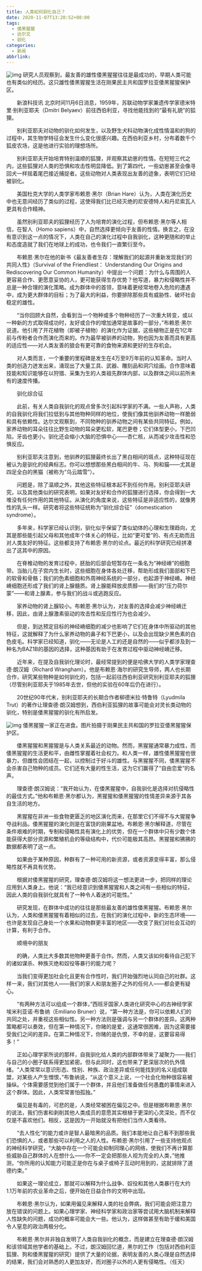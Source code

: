 ```yaml
---
title: 人类如何驯化自己？
date: 2020-11-07T13:20:52+08:00
tags:
  - 倭黑猩猩
  - 达尔文
  - 驯化
categories:
  - 新闻
abbrlink:
---
```


![img](https://cdn.jsdelivr.net/gh/yakeing/Documentation@main/Hexo/images/c016-kcpxnwv7775202.jpg)
研究人员观察到，最友善的雄性倭黑猩猩往往是最成功的，早期人类可能也有类似的经历。这只雄性倭黑猩猩生活在刚果民主共和国罗拉亚倭黑猩猩保护区。

　　新浪科技讯 北京时间11月6日消息，1959年，苏联动物学家兼遗传学家德米特里·别利亚耶夫（Dmitri Belyaev）前往西伯利亚，寻找他能找到的“最有礼貌”的狐狸。

　　别利亚耶夫对动物的驯化如何发生，以及野生犬科动物演化成性情温和的狗的过程中，其生物学特征会发生什么变化很感兴趣。在西伯利亚乡村，分布着数千个狐皮农场，这是他进行实验的理想场所。

　　别利亚耶夫开始培育特别温顺的狐狸，并观察其幼崽的性情。在短短三代之内，这些狐狸对人类的恐惧和攻击性明显降低。到了第四代，一些幼崽甚至会像寻回犬一样摇着尾巴接近捕捉者。这些动物对人类表现出友善的迹象，表明它们已经被驯化。

　　美国杜克大学的人类学家布赖恩·黑尔（Brian Hare）认为，人类在演化历史中也无意间经历了类似的过程，这使得我们比已经灭绝的尼安德特人和丹尼索瓦人更具有合作精神。

　　虽然别利亚耶夫的狐狸经历了人为培育的演化过程，但布赖恩·黑尔等人相信，在智人（Homo sapiens）中，自然选择更倾向于友善的性情。换言之，在没有意识到这一点的情况下，人类在自己的演化过程中自我驯化，这种更随和的举止和态度造就了我们在地球上的成功，也令我们一直繁衍至今。

　　布赖恩·黑尔在他的新书《最友善者生存：理解我们的起源并重新发现我们的共同人性》（Survival of the Friendliest： Understanding Our Origins and Rediscovering Our Common Humanity）中提出一个问题：为什么与周围的人更容易合作、更愿意妥协的人，更可能获得生存优势？他写道，暴力和侵略性并不总是一种合理的演化策略。成为群体中的首领，意味着更经常地卷入危险的遭遇中，成为更大群体的目标；为了最大的利益，你要排除那些具有威胁性、破坏社会稳定的雄性。

　　“当你回顾大自然，会看到当一个物种或多个物种经历了一次重大转变，或以一种新的方式取得成功时，友好或合作的增加通常是故事的一部分，”布赖恩·黑尔说道。他引用了开花植物（即被子植物）的演化作为证据，这些植物正是在1亿年前与传粉者合作而演化而来的。作为最早被驯养的动物，狗也因为友善而具有更高的适应性——对人类友善的狼会有更可靠的食物来源和更好的生存机会。

　　对人类而言，一个重要的里程碑是发生在4万至9万年前的认知革命。当时人类的创造力迸发出来，涌现出了大量工具、武器、雕刻品和洞穴绘画。合作意味着技能和知识能够在以狩猎、采集为生的人类祖先群体内部，以及群体之间以前所未有的速度传播。

　　驯化综合征

　　此前，有关人类自我驯化的观点曾多次引起科学家的不满。一些人声称，人类的自我驯化将我们拉低到与其他物种同样的地位，使我们像其他驯养动物一样脆弱和具有依赖性。达尔文观察到，不同物种的驯养动物之间有某些共同特征。例如，家养动物的耳朵往往比野生动物的耳朵更松软，尾巴更卷；它们体型更小，下巴凹陷，牙齿也更小。驯化还会缩小大脑的恐惧中心——杏仁核，从而减少攻击性和恐惧反应。

　　别利亚耶夫注意到，他驯养的狐狸最终长出了黑白相间的斑点，这种特征现在被认为是驯化的经典标志。你可以想想那些黑白相间的牛、马、狗和猫——尤其是四足全白的黑猫（被称为“乌云踏雪”）。

　　问题是，除了温顺之外，其他这些特征根本起不到任何作用。别利亚耶夫研究，以及其他类似的研究表明，如果对友好和合作的狐狸进行选择，你会得到一大堆没有任何作用的其他特征。从演化的角度来说，这些特征是非适应性的，就像男性的乳头一样。研究者将这些特征统称为“驯化综合征”（domestication syndrome）。

　　多年来，科学家已经认识到，驯化似乎保留了类似幼体的心理和生理趋向，尤其是那些能引起父母和其他成年个体关心的特征，比如“更可爱”的、有点无助而且对人类友好的特征。这些都支持了布赖恩·黑尔的论点。最近的科学研究已经拼凑出了这其中的原因。

　　在脊椎动物的发育过程中，胚胎的后部会短暂存在一条名为“神经嵴”的细胞带。当胎儿在子宫内生长时，这些细胞在身体各处迁移，帮助形成我们面部和下巴的软骨和骨骼；我们的色素细胞和外周神经系统的一部分，也起源于神经嵴。神经嵴细胞还形成了我们的肾上腺髓质。肾上腺能释放皮质醇——我们的“压力荷尔蒙”——和肾上腺素，参与我们的战斗或逃跑反应。

　　家养动物的肾上腺较小。布赖恩·黑尔认为，对友善的选择会减少神经嵴迁移，因此，由肾上腺激素驱动的攻击性和反应性行为也会减少。

　　但是，到达预定目标的神经嵴细胞的减少也影响了它们在身体中所驱动的其他特征，这就解释了为什么家养动物的鼻子和下巴更小，以及会出现缺少黑色素的白色皮毛。科学家已经知道，驯化——无论是人工的还是自然的——似乎都涉及到一种名为BAZ1B的基因的选择，这种基因有助于在发育过程中驱动神经嵴迁移。

　　近年来，在提及自我驯化理论时，最经常提到的便是哈佛大学的人类学家理查德·朗汉姆（Richard Wrangham）。他是布赖恩·海尔的研究生导师，两人也长期合作，研究某些物种是如何驯化的，包括一起前往西伯利亚研究别利亚耶夫的狐狸（尽管别利亚耶夫于1985年去世，但他的实验在60年后仍在进行）。

　　20世纪90年代末，别利亚耶夫的长期合作者柳德米拉·特鲁特（Lyudmila Trut）的著作让理查德·朗汉姆想到，西伯利亚狐狸的故事可能会对灵长类动物的驯化，特别是倭黑猩猩的驯化有所启发。

![img](https://cdn.jsdelivr.net/gh/yakeing/Documentation@main/Hexo/images/6d58-kcpxnwv7781082.jpg)
倭黑猩猩一家正在进食。图片拍摄于刚果民主共和国的罗拉亚倭黑猩猩保护区。

　　倭黑猩猩和黑猩猩是与人类关系最近的动物。然而，黑猩猩通常暴力成性，而倭黑猩猩的生活更和平，由雌性掌握着社会权力。和人类一样，雄性倭黑猩猩也很暴力，但雌性会团结在一起，以控制过于好斗的雄性。与黑猩猩不同，倭黑猩猩不会杀害自己物种的成员。它们还有大量的性生活，这为它们赢得了“自由恋爱”的名声。

　　理查德·朗汉姆说：“我开始认为，在倭黑猩猩中，自我驯化是选择对抗侵略性的最佳方式。”他和布赖恩·黑尔都认为，黑猩猩和倭黑猩猩的性情差异来源于其各自生活的地方。

　　黑猩猩在非洲一些食物更匮乏的地区演化而来，在那里它们不得不与大猩猩争夺战利品。倭黑猩猩的演化则是在富饶的刚果盆地。布赖恩·黑尔解释道，尽管在条件艰难的时期，专制和侵略性具有演化上的优势，但在一个群体中只有少数个体能获得大部分资源和繁殖机会的等级结构中，代价可能极其高昂。黑猩猩和狒狒的数据都表明了这一点。

　　如果由于某种原因，种群有了一种可用的新资源，或者资源变得丰富，那么侵略性就不再具有优势。

　　根据对倭黑猩猩的研究，理查德·朗汉姆将这一想法更进一步，把同样的理论应用到人类身上。他说：“我已经意识到倭黑猩猩和人类之间有一些相似的特征，因此人类的自我驯化就具有了一种令人着迷的可能性。”

　　研究发现，在群体中成功的往往是那些最友善的雄性倭黑猩猩。布赖恩·黑尔认为，人类和倭黑猩猩有着相似的过去，在我们的演化过程中，新的生态环境——也许是发现自己身处一个水果和动物群更丰富的地区——改变了我们对社会互动的计算，有利于合作。

　　顺境中的朋友

　　的确，人类比大多数其他物种更善于合作。然而，人类又该如何看待自己犯下的诸如谋杀、种族灭绝和奴役等暴行的能力呢？

　　当我们变得更加社会化且更有合作性时，我们开始强烈地认同自己的社群。这样一来，我们对其他人——我们的家人和朋友圈子之外的任何人——都会更有疑心。

　　“有两种方法可以组成一个群体，”西班牙国家人类进化研究中心的古神经学家埃米利亚诺·布鲁纳（Emiliano Bruner）说，“第一种方法是，你可以依赖人们的共同之处，并重视这些相似性。另一种方法则是强调与另一个群体的差异。这两种策略都可以奏效，但在第一种情况下，你赌的是爱，这通常很困难，因为这需要接受我们之间的差异。在第二种情况下，你赌的是仇恨，不幸的是，这要容易得多！”

　　正如心理学家所说的那样，自我驯化给人类的内部群体带来了凝聚力——我们与自己的小圈子联系得更加紧密。但与此同时，这也带来了更深层次的仇外情绪。“人类常常以意识形态、性别、种族、政治差异或任何能找到的名义组成联盟，对某些人产生憎恨，”布鲁纳说，“从这个意义上说，一个社会化物种很容易被操纵。个体需要感觉到他们属于一个群体，并且他们准备做任何愚蠢的事情来进入这个群体。因此，人类常常害怕孤独。”

　　偏见是有毒的，可悲的是，人类经常被困在偏见之中。但是根据布赖恩·黑尔的说法，我们伤害和剥削其他人类成员的意愿其实根植于更深的心灵深处，而不仅仅是不喜欢他们。相反，这是因为一开始就没有把他们当作人类看待。

　　“去人性化”的能力或许是智人最暗黑的品质。我们本能地让自己看不到那些我们恐惧的人，或者那些可以利用之人的人性。布赖恩·黑尔引用了一些支持他观点的神经科学研究，“大脑中存在一个可能会抑制同理心的网络，使我们不再计算那些威胁自己群体的人在想什么——你不一定会把那些人视为完全的人类，”他推测，“你所用的认知能力可能正是你在与桌子或椅子互动时用到的，这就排除了道德约束。”

　　如果这一理论成立，那就可以解释为什么战争、奴役和其他人类暴行在大约1.1万年前的农业革命之后，便开始在日益合作的文明中出现。

　　布赖恩·黑尔认为，如果用偏见来解释人类的社会弊病，我们可能会把注意力放在错误的问题上。如果心理学家、神经科学家和政治家等尝试用大脑机制来解释人性缺失的问题，成功的概率可能会大一些。他认为，这样做甚至有助于缓和美国令人窒息的政治两极分化。

　　布赖恩·黑尔并非独自发明了人类自我驯化的概念，而是建立在理查德·朗汉姆和该领域其他学者的基础上。不过，朗汉姆回忆道，黑尔的工作（包括对西伯利亚狐狸、狗和倭黑猩猩的研究）提供了大量的论据，表明友善的人类心理是自然选择的结果，我们会对熟悉的人更加友好，而对圈子以外的人更有侵略性。（任天）